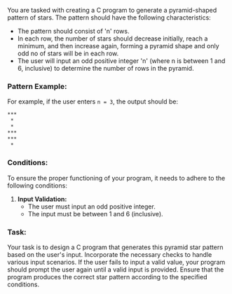 You are tasked with creating a C program to generate a pyramid-shaped pattern of stars. The pattern should have the following characteristics:

- The pattern should consist of 'n' rows.
- In each row, the number of stars should decrease initially, reach a minimum, and then increase again, forming a pyramid shape and only odd no of stars will be in each row.
- The user will input an odd positive integer 'n' (where n is between 1 and 6, inclusive) to determine the number of rows in the pyramid.

### Pattern Example:

For example, if the user enters `n = 3`, the output should be:

```
***
 *
 *
***
***
 *
```


### Conditions:

To ensure the proper functioning of your program, it needs to adhere to the following conditions:

1. **Input Validation:**
   - The user must input an odd positive integer.
   - The input must be between 1 and 6 (inclusive).

### Task:

Your task is to design a C program that generates this pyramid star pattern based on the user's input. Incorporate the necessary checks to handle various input scenarios. If the user fails to input a valid value, your program should prompt the user again until a valid input is provided. Ensure that the program produces the correct star pattern according to the specified conditions.
